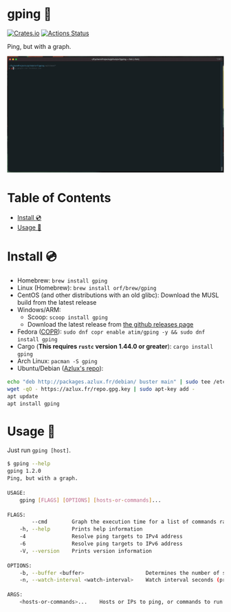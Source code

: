 # gping 🚀

[![Crates.io](https://img.shields.io/crates/v/gping.svg)](https://crates.io/crates/gping)
[![Actions Status](https://github.com/orf/gping/workflows/CI/badge.svg)](https://github.com/orf/gping/actions)

Ping, but with a graph.

![](./images/readme-example.gif)

Table of Contents
=================

   * [Install :cd:](#install-cd)
   * [Usage :saxophone:](#usage-saxophone)

# Install :cd:

* Homebrew: `brew install gping`
* Linux (Homebrew): `brew install orf/brew/gping`
* CentOS (and other distributions with an old glibc): Download the MUSL build from the latest release
* Windows/ARM: 
  * Scoop: `scoop install gping`
  * Download the latest release from [the github releases page](https://github.com/orf/gping/releases)
* Fedora ([COPR](https://copr.fedorainfracloud.org/coprs/atim/gping/)): `sudo dnf copr enable atim/gping -y && sudo dnf install gping`
* Cargo (**This requires `rustc` version 1.44.0 or greater**): `cargo install gping`
* Arch Linux: `pacman -S gping`
* Ubuntu/Debian ([Azlux's repo](http://packages.azlux.fr/)):
```bash
echo "deb http://packages.azlux.fr/debian/ buster main" | sudo tee /etc/apt/sources.list.d/azlux.list
wget -qO - https://azlux.fr/repo.gpg.key | sudo apt-key add -
apt update
apt install gping
```

# Usage :saxophone:

Just run `gping [host]`.

```bash
$ gping --help
gping 1.2.0
Ping, but with a graph.

USAGE:
    gping [FLAGS] [OPTIONS] [hosts-or-commands]...

FLAGS:
        --cmd        Graph the execution time for a list of commands rather than pinging hosts
    -h, --help       Prints help information
    -4               Resolve ping targets to IPv4 address
    -6               Resolve ping targets to IPv6 address
    -V, --version    Prints version information

OPTIONS:
    -b, --buffer <buffer>                    Determines the number of seconds to display in the graph. [default: 30]
    -n, --watch-interval <watch-interval>    Watch interval seconds (provide partial seconds like '0.5') [default: 0.5]

ARGS:
    <hosts-or-commands>...    Hosts or IPs to ping, or commands to run if --cmd is provided.
```
